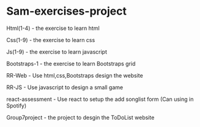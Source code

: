 # Sam-exercises-project

Html(1-4) - the exercise to learn html

Css(1-9) - the exercise to learn css

Js(1-9) - the exercise to learn javascript

Bootstraps-1 - the exercise to learn Bootstraps grid

RR-Web - Use html,css,Bootstraps design the website

RR-JS - Use javascript to design a small game

react-assessment - Use react to setup the add songlist form (Can using in Spotify)

Group7project - the project to desgin the ToDoList website
